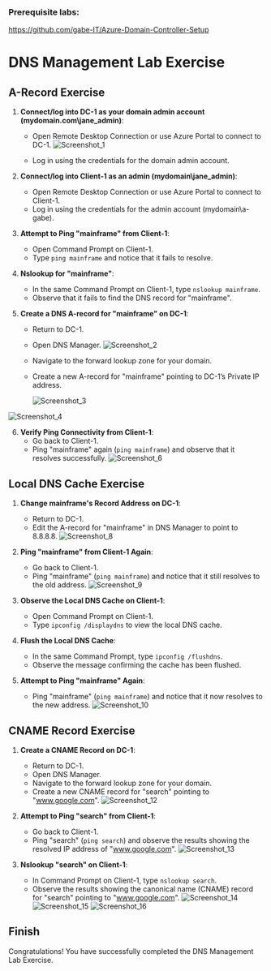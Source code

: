 ### Prerequisite labs:
https://github.com/gabe-IT/Azure-Domain-Controller-Setup

# DNS Management Lab Exercise

## A-Record Exercise

1. **Connect/log into DC-1 as your domain admin account (mydomain.com\jane_admin)**:
   - Open Remote Desktop Connection or use Azure Portal to connect to DC-1.
     ![Screenshot_1](https://github.com/gabe-IT/DNS-Management-Lab/assets/148400020/cf882b93-7739-4938-b5d5-813fcd372dbb)

   - Log in using the credentials for the domain admin account.

2. **Connect/log into Client-1 as an admin (mydomain\jane_admin)**:
   - Open Remote Desktop Connection or use Azure Portal to connect to Client-1.
   - Log in using the credentials for the admin account (mydomain\a-gabe).

3. **Attempt to Ping "mainframe" from Client-1**:
   - Open Command Prompt on Client-1.
   - Type `ping mainframe` and notice that it fails to resolve.

4. **Nslookup for "mainframe"**:
   - In the same Command Prompt on Client-1, type `nslookup mainframe`.
   - Observe that it fails to find the DNS record for "mainframe".

5. **Create a DNS A-record for "mainframe" on DC-1**:
   - Return to DC-1.
   - Open DNS Manager.
     ![Screenshot_2](https://github.com/gabe-IT/DNS-Management-Lab/assets/148400020/0333a951-b01f-419c-a02b-5d998fe49508)

   - Navigate to the forward lookup zone for your domain.
   - Create a new A-record for "mainframe" pointing to DC-1’s Private IP address.
     
     ![Screenshot_3](https://github.com/gabe-IT/DNS-Management-Lab/assets/148400020/16fef11b-0c69-48a2-ac77-1c5ca29ef438)
     
![Screenshot_4](https://github.com/gabe-IT/DNS-Management-Lab/assets/148400020/243e6479-ecfb-4c30-832a-51e81880413a)


6. **Verify Ping Connectivity from Client-1**:
   - Go back to Client-1.
   - Ping "mainframe" again (`ping mainframe`) and observe that it resolves successfully.
![Screenshot_6](https://github.com/gabe-IT/DNS-Management-Lab/assets/148400020/ffdbaa5b-18aa-491e-ab11-5bb013afb216)

## Local DNS Cache Exercise

1. **Change mainframe's Record Address on DC-1**:
   - Return to DC-1.
   - Edit the A-record for "mainframe" in DNS Manager to point to 8.8.8.8.
![Screenshot_8](https://github.com/gabe-IT/DNS-Management-Lab/assets/148400020/f340681b-be14-4f4d-a0f4-e90b3b12766b)

2. **Ping "mainframe" from Client-1 Again**:
   - Go back to Client-1.
   - Ping "mainframe" (`ping mainframe`) and notice that it still resolves to the old address.
![Screenshot_9](https://github.com/gabe-IT/DNS-Management-Lab/assets/148400020/6023064c-747d-411b-85cf-a650afe617f0)

3. **Observe the Local DNS Cache on Client-1**:
   - Open Command Prompt on Client-1.
   - Type `ipconfig /displaydns` to view the local DNS cache.

4. **Flush the Local DNS Cache**:
   - In the same Command Prompt, type `ipconfig /flushdns`.
   - Observe the message confirming the cache has been flushed.

5. **Attempt to Ping "mainframe" Again**:
   - Ping "mainframe" (`ping mainframe`) and notice that it now resolves to the new address.
![Screenshot_10](https://github.com/gabe-IT/DNS-Management-Lab/assets/148400020/2f1a6d49-bb73-4a60-a5f1-5eec437813f7)

## CNAME Record Exercise

1. **Create a CNAME Record on DC-1**:
   - Return to DC-1.
   - Open DNS Manager.
   - Navigate to the forward lookup zone for your domain.
   - Create a new CNAME record for "search" pointing to "www.google.com".
![Screenshot_12](https://github.com/gabe-IT/DNS-Management-Lab/assets/148400020/2a1da001-6244-4010-81a7-edb8e52d3eb2)

2. **Attempt to Ping "search" from Client-1**:
   - Go back to Client-1.
   - Ping "search" (`ping search`) and observe the results showing the resolved IP address of "www.google.com".
![Screenshot_13](https://github.com/gabe-IT/DNS-Management-Lab/assets/148400020/7f8ba947-2ac9-4b85-bd01-b75fc2629990)

3. **Nslookup "search" on Client-1**:
   - In Command Prompt on Client-1, type `nslookup search`.
   - Observe the results showing the canonical name (CNAME) record for "search" pointing to "www.google.com".
![Screenshot_14](https://github.com/gabe-IT/DNS-Management-Lab/assets/148400020/12e9c744-07bb-4eac-bfdb-fc8b33878f7b)
![Screenshot_15](https://github.com/gabe-IT/DNS-Management-Lab/assets/148400020/38337def-5639-4437-907e-4a73cdfc17ea)
![Screenshot_16](https://github.com/gabe-IT/DNS-Management-Lab/assets/148400020/2ed29556-2860-4a95-9308-b162185386a9)

## Finish

Congratulations! You have successfully completed the DNS Management Lab Exercise.
